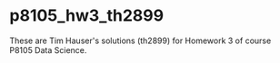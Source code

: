 # p8105_hw3_th2899

These are Tim Hauser's solutions (th2899) for Homework 3 of course P8105 Data Science.